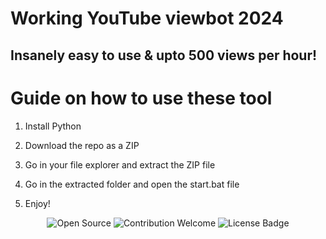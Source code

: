 # Working YouTube viewbot 2024   
     
## Insanely easy to use & upto 500 views per hour!    
  
# Guide on how to use these tool
   
1. Install Python  
   
2. Download the repo as a ZIP   
   
3. Go in your file explorer and extract the ZIP file   
  
4. Go in the extracted folder and open the start.bat file   
 
5. Enjoy!
  
<p align="center">
  <img src="https://badges.frapsoft.com/os/v1/open-source.svg?v=103" alt="Open Source"> 
  <img src="https://img.shields.io/badge/contributions-welcome-brightgreen.svg?style=flat" alt="Contribution Welcome">  
  <img src="https://img.shields.io/badge/License-GPLv3-blue.svg" alt="License Badge">    
</p> 